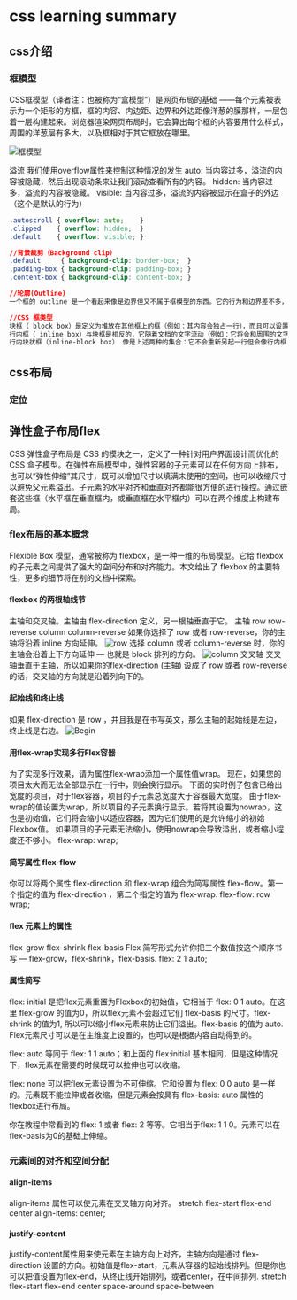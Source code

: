 # css learning summary

## css介绍

### 框模型

CSS框模型（译者注：也被称为“盒模型”）是网页布局的基础 ——每个元素被表示为一个矩形的方框，框的内容、内边距、边界和外边距像洋葱的膜那样，一层包着一层构建起来。浏览器渲染网页布局时，它会算出每个框的内容要用什么样式，周围的洋葱层有多大，以及框相对于其它框放在哪里。

![框模型](https://mdn.mozillademos.org/files/13647/box-model-standard-small.png )

溢流
我们使用overflow属性来控制这种情况的发生
auto: 当内容过多，溢流的内容被隐藏，然后出现滚动条来让我们滚动查看所有的内容。
hidden: 当内容过多，溢流的内容被隐藏。
visible: 当内容过多，溢流的内容被显示在盒子的外边（这个是默认的行为）

```css
.autoscroll { overflow: auto;    }
.clipped    { overflow: hidden;  }
.default    { overflow: visible; }

//背景裁剪（Background clip）
.default     { background-clip: border-box;  }
.padding-box { background-clip: padding-box; }
.content-box { background-clip: content-box; }

//轮廓(Outline)
一个框的 outline 是一个看起来像是边界但又不属于框模型的东西。它的行为和边界差不多，但是并不改变框的尺寸（更准确的说，轮廓被勾画于在框边界之外，外边距区域之内）

//CSS 框类型
块框（ block box）是定义为堆放在其他框上的框（例如：其内容会独占一行），而且可以设置它的宽高，之前所有对于框模型的应用适用于块框 （ block box）
行内框（ inline box）与块框是相反的，它随着文档的文字流动（例如：它将会和周围的文字和其他行内元素出现在同一行，而且它的内容会像一段中的文字一样随着文字部分的流动而打乱），对行内盒设置宽高无效，设置padding, margin 和 border都会更新周围文字的位置，但是对于周围的的块框（ block box）不会有影响。
行内块状框（inline-block box） 像是上述两种的集合：它不会重新另起一行但会像行内框（ inline box）一样随着周围文字而流动，而且他能够设置宽高，并且像块框一样保持了其块特性的完整性，它不会在段落行中断开。（在下面的示例中，行内块状框会放在第二行文本上，因为第一行没有足够的空间，并且不会突破两行。然而，如果没有足够的空间，行内框会在多条线上断裂，而它会失去一个框的形状。）

```

## css布局

### 定位

## 弹性盒子布局flex

CSS 弹性盒子布局是 CSS 的模块之一，定义了一种针对用户界面设计而优化的 CSS 盒子模型。在弹性布局模型中，弹性容器的子元素可以在任何方向上排布，也可以“弹性伸缩”其尺寸，既可以增加尺寸以填满未使用的空间，也可以收缩尺寸以避免父元素溢出。子元素的水平对齐和垂直对齐都能很方便的进行操控。通过嵌套这些框（水平框在垂直框内，或垂直框在水平框内）可以在两个维度上构建布局。

### flex布局的基本概念

Flexible Box 模型，通常被称为 flexbox，是一种一维的布局模型。它给 flexbox 的子元素之间提供了强大的空间分布和对齐能力。本文给出了 flexbox 的主要特性，更多的细节将在别的文档中探索。

#### flexbox 的两根轴线节

主轴和交叉轴。主轴由 flex-direction 定义，另一根轴垂直于它。
主轴
row
row-reverse
column
column-reverse
如果你选择了 row 或者 row-reverse，你的主轴将沿着 inline 方向延伸。
![row](https://mdn.mozillademos.org/files/15614/Basics1.png)
选择 column 或者 column-reverse 时，你的主轴会沿着上下方向延伸 — 也就是 block 排列的方向。
![column](https://mdn.mozillademos.org/files/15615/Basics2.png)
交叉轴
交叉轴垂直于主轴，所以如果你的flex-direction (主轴) 设成了 row 或者 row-reverse 的话，交叉轴的方向就是沿着列向下的。

#### 起始线和终止线

如果 flex-direction 是 row ，并且我是在书写英文，那么主轴的起始线是左边，终止线是右边。
![Begin](https://mdn.mozillademos.org/files/15618/Basics5.png)

#### 用flex-wrap实现多行Flex容器

为了实现多行效果，请为属性flex-wrap添加一个属性值wrap。 现在，如果您的项目太大而无法全部显示在一行中，则会换行显示。 下面的实时例子包含已给出宽度的项目，对于flex容器，项目的子元素总宽度大于容器最大宽度。 由于flex-wrap的值设置为wrap，所以项目的子元素换行显示。若将其设置为nowrap，这也是初始值，它们将会缩小以适应容器，因为它们使用的是允许缩小的初始Flexbox值。 如果项目的子元素无法缩小，使用nowrap会导致溢出，或者缩小程度还不够小。
flex-wrap: wrap;

#### 简写属性 flex-flow

你可以将两个属性 flex-direction 和 flex-wrap 组合为简写属性 flex-flow。第一个指定的值为 flex-direction ，第二个指定的值为 flex-wrap.
flex-flow: row wrap;

#### flex 元素上的属性

flex-grow
flex-shrink
flex-basis
Flex 简写形式允许你把三个数值按这个顺序书写 — flex-grow，flex-shrink，flex-basis.
flex: 2 1 auto;

#### 属性简写

flex: initial 是把flex元素重置为Flexbox的初始值，它相当于 flex: 0 1 auto。在这里 flex-grow 的值为0，所以flex元素不会超过它们 flex-basis 的尺寸。flex-shrink 的值为1, 所以可以缩小flex元素来防止它们溢出。flex-basis 的值为 auto. Flex元素尺寸可以是在主维度上设置的，也可以是根据内容自动得到的。

flex: auto 等同于 flex: 1 1 auto；和上面的 flex:initial 基本相同，但是这种情况下，flex元素在需要的时候既可以拉伸也可以收缩。

flex: none 可以把flex元素设置为不可伸缩。它和设置为 flex: 0 0 auto 是一样的。元素既不能拉伸或者收缩，但是元素会按具有 flex-basis: auto 属性的flexbox进行布局。

你在教程中常看到的 flex: 1 或者 flex: 2 等等。它相当于flex: 1 1 0。元素可以在flex-basis为0的基础上伸缩。

### 元素间的对齐和空间分配

#### align-items

align-items 属性可以使元素在交叉轴方向对齐。
stretch
flex-start
flex-end
center
align-items: center;

#### justify-content

justify-content属性用来使元素在主轴方向上对齐，主轴方向是通过 flex-direction 设置的方向。初始值是flex-start，元素从容器的起始线排列。但是你也可以把值设置为flex-end，从终止线开始排列，或者center，在中间排列.
stretch
flex-start
flex-end
center
space-around
space-between
